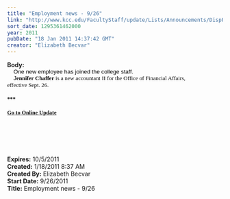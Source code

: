 ```yaml
---
title: "Employment news - 9/26"
link: "http://www.kcc.edu/FacultyStaff/update/Lists/Announcements/DispForm.aspx?ID=77"
sort_date: 1295361462000
year: 2011
pubDate: "18 Jan 2011 14:37:42 GMT"
creator: "Elizabeth Becvar"
---
```


<div><b>Body:</b> <div class="ExternalClass83B7F9A822BE4921B8C8E6B14392170C">
<p style="margin:0in 0in 0pt" class="MsoNormal"><span style="font-family:'Arial','sans-serif';color:black;font-size:10pt"></span></p>
<div><span style="font-family:'Arial','sans-serif';color:black;font-size:10pt">    One new employee has joined the college staff.</span></div>
<div><span style="font-family:'Arial','sans-serif';color:black;font-size:10pt">    J<span style="font-family:'Tahoma','sans-serif';font-size:10pt"><strong>ennifer Chaffer</strong><span style=""><strong> </strong>is a new a</span>ccountant II for the Office of Financial Affairs, effective Sept. 26.</span></span></div><span style="font-family:'Arial','sans-serif';color:black;font-size:10pt"><span style="font-family:'Tahoma','sans-serif';font-size:10pt"></span></span></div><span style="font-family:'Arial','sans-serif';color:black;font-size:10pt"><b><span style="font-family:'Tahoma','sans-serif';font-size:10pt">
<div><font size="2"></font> </div>
<div><font size="2">***</font></div>
<div><font size="2"></font> </div>
<div><font size="2"><a href="/FacultyStaff/update/Pages/dailyupdate.aspx">Go to Online Update</a></font></div>
<div><font size="2"></font> </div>
<div><font size="2"></font> </div></span></b></span>
<p><span style="font-family:'Arial','sans-serif';color:black;font-size:10pt"><b><span style="font-family:'Tahoma','sans-serif';font-size:10pt"></span></b> </p>
<div class="ExternalClass83B7F9A822BE4921B8C8E6B14392170C"><br /></div></span></div>
<div><b>Expires:</b> 10/5/2011</div>
<div><b>Created:</b> 1/18/2011 8:37 AM</div>
<div><b>Created By:</b> Elizabeth Becvar</div>
<div><b>Start Date:</b> 9/26/2011</div>
<div><b>Title:</b> Employment news - 9/26</div>
